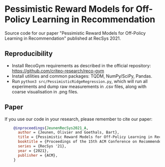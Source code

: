 # Pessimistic Reward Models for Off-Policy Learning in Recommendation
Source code for our paper "Pessimistic Reward Models for Off-Policy Learning in Recommendation" published at RecSys 2021.


## Reproducibility
- Install RecoGym requirements as described in the official repository: https://github.com/criteo-research/reco-gym
- Install utilities and common packages: TQDM, NumPy/SciPy, Pandas.
- Run `python3 src/PessimisticRidgeRegression.py`, which will run all experiments and dump raw measurements in .csv files, along with coarse visualisation in .png files.


## Paper
If you use our code in your research, please remember to cite our paper:

```BibTeX
    @inproceedings{JeunenRecSys2021_A,
      author = {Jeunen, Olivier and Goethals, Bart},
      title = {Pessimistic Reward Models for Off-Policy Learning in Recommendation},
      booktitle = {Proceedings of the 15th ACM Conference on Recommender Systems},
      series = {RecSys '21},
      year = {2021},
      publisher = {ACM},
    }
```
